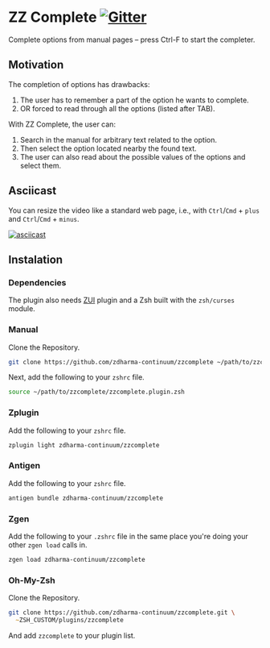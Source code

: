 # ZZ Complete [![Gitter][gitter-image]][gitter-link]

Complete options from manual pages – press Ctrl-F to start the completer.

## Motivation

The completion of options has drawbacks:

1. The user has to remember a part of the option he wants to complete.
1. OR forced to read through all the options (listed after TAB).

With ZZ Complete, the user can:

1. Search in the manual for arbitrary text related to the option.
1. Then select the option located nearby the found text.
1. The user can also read about the possible values of the options and select them.

## Asciicast

You can resize the video like a standard web page, i.e., with `Ctrl`/`Cmd` + `plus` and `Ctrl`/`Cmd` + `minus`.

[![asciicast](https://asciinema.org/a/293365.svg)](https://asciinema.org/a/293365)

## Instalation

### Dependencies

The plugin also needs [ZUI](https://github.com/zdharma-continuum/ZUI) plugin and a Zsh built with the `zsh/curses`
module.

### Manual

Clone the Repository.

```zsh
git clone https://github.com/zdharma-continuum/zzcomplete ~/path/to/zzcomplete
```

Next, add the following to your `zshrc` file.

```zsh
source ~/path/to/zzcomplete/zzcomplete.plugin.zsh
```

### Zplugin

Add the following to your `zshrc` file.

```zsh
zplugin light zdharma-continuum/zzcomplete
```

### Antigen

Add the following to your `zshrc` file.

```zsh
antigen bundle zdharma-continuum/zzcomplete
```

### Zgen

Add the following to your `.zshrc` file in the same place you're doing your other `zgen load` calls in.

```zsh
zgen load zdharma-continuum/zzcomplete
```

### Oh-My-Zsh

Clone the Repository.

```zsh
git clone https://github.com/zdharma-continuum/zzcomplete.git \
  ~ZSH_CUSTOM/plugins/zzcomplete
```

And add `zzcomplete` to your plugin list.

[gitter-image]: https://badges.gitter.im/zdharma-continuum/community.svg
[gitter-link]: https://gitter.im/zdharma-continuum/community
